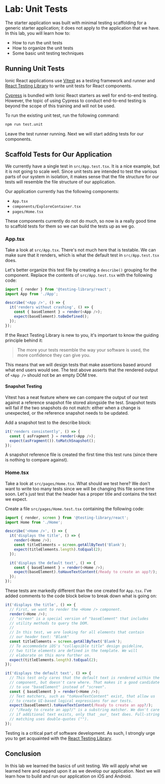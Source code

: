 # Lab: Unit Tests

The starter application was built with minimal testing scaffolding for a generic starter application; it does not apply to the application that we have. In this lab, you will learn how to:

- How to run the unit tests
- How to organize the unit tests
- Some basic unit testing techniques

## Running Unit Tests

Ionic React applications use <a href="https://vitest.dev" target="_blank">Vitest</a> as a testing framework and runner and <a href="https://testing-library.com/docs/react-testing-library/intro" target="_blank"> React Testing Library</a> to write unit tests for React components.

<a href="https://www.cypress.io/" target="_blank">Cypress</a> is bundled with Ionic React starters as well for end-to-end testing. However, the topic of using Cypress to conduct end-to-end testing is beyond the scope of this training and will not be used.

To run the existing unit test, run the following command:

```bash
npm run test.unit
```

Leave the test runner running. Next we will start adding tests for our components.

## Scaffold Tests for Our Application

We currently have a single test in `src/App.test.tsx`. It is a nice example, but it is not going to scale well. Since unit tests are intended to test the various parts of our system in isolation, it makes sense that the file structure for our tests will resemble the file structure of our application.

Our application currently has the following components:

- `App.tsx`
- `components/ExploreContainer.tsx`
- `pages/Home.tsx`

These components currently do not do much, so now is a really good time to scaffold tests for them so we can build the tests up as we go.

### App.tsx

Take a look at `src/App.tsx`. There's not much here that is testable. We can make sure that it renders, which is what the default test in `src/App.test.tsx` does.

Let's better organize this test file by creating a `describe()` grouping for the component. Replace the contents of `src/App.test.tsx` with the following code:

```typescript
import { render } from '@testing-library/react';
import App from './App';

describe('<App />', () => {
  it('renders without crashing', () => {
    const { baseElement } = render(<App />);
    expect(baseElement).toBeDefined();
  });
});
```

If the React Testing Library is new to you, it's important to know the guiding principle behind it:

> The more your tests resemble the way your software is used, the more confidence they can give you.

This means that we will design tests that make assertions based around what end users would see. The test above asserts that the rendered output of `<App />` should not be an empty DOM tree.

#### Snapshot Testing

Vitest has a neat feature where we can compare the output of our test against a reference snapshot file stored alongside the test. Snapshot tests will fail if the two snapshots do not match: either when a change is unexpected, or the reference snapshot needs to be updated.

Add a snapshot test to the describe block:

```typescript
it('renders consistently', () => {
  const { asFragment } = render(<App />);
  expect(asFragment()).toMatchSnapshot();
});
```

A snapshot reference file is created the first time this test runs (since there is nothing to compare against).

### Home.tsx

Take a look at `src/pages/Home.tsx`. What should we test here? We don't want to write too many tests since we will be changing this file some time soon. Let's just test that the header has a proper title and contains the text we expect.

Create a file `src/pages/Home.test.tsx` containing the following code:

```Typescript
import { render, screen } from '@testing-library/react';
import Home from './Home';

describe('<Home />', () => {
  it('displays the title', () => {
    render(<Home />);
    const titleElements = screen.getAllByText('Blank');
    expect(titleElements.length).toEqual(2);
  });

  it('displays the default text', () => {
    const { baseElement } = render(<Home />);
    expect(baseElement).toHaveTextContent(/Ready to create an app?/);
  });
});
```

These tests are markedly different than the one created for `App.tsx`. I've added comments to the code block below to break down what is going on:

```Typescript
it('displays the title', () => {
  // First, we want to render the <Home /> component.
  render(<Home />);
  // "screen" is a special version of "baseElement" that includes
  // utility methods to query the DOM.
  //
  // In this test, we are looking for all elements that contain
  // our header text: "Blank"
  const titleElements = screen.getAllByText('Blank');
  // To accommodate iOS's "collapsible title" design guideline,
  // two title elements are defined in the template. We will
  // elaborate on this more further on.
  expect(titleElements.length).toEqual(2);
});

it('displays the default text', () => {
  // This test only cares that the default text is rendered within the
  // component, but doesn't care where. That makes it a good candidate
  // to use "baseElement" instead of "screen".
  const { baseElement } = render(<Home />);
  // Text matchers, such as "toHaveTextContent" exist, that allow us
  // to create UI-based logical expressions for our tests.
  expect(baseElement).toHaveTextContent(/Ready to create an app?/);
  // "/Ready to create an app?/" is a substring matcher. We don't care
  // if additional text exists, only that _our_ text does. Full-string
  // matching uses double-quotes ("").
});
```

Testing is a critical part of software development. As such, I strongly urge you to get acquainted with the <a href="https://testing-library.com/docs/react-testing-library/intro" target="_blank">React Testing Library</a>.

## Conclusion

In this lab we learned the basics of unit testing. We will apply what we learned here and expand upon it as we develop our application. Next we will learn how to build and run our application on iOS and Android.
